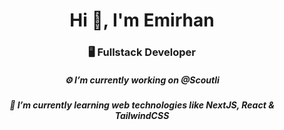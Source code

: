 <h1 align="center">Hi 🤙, I'm Emirhan</h1>

<h3 align="center">🖥️ Fullstack Developer</h1>


<h5 align="center">⚙️ I’m currently working on @Scoutli</h3>
<h5 align="center">💸 I’m currently learning web technologies like NextJS, React & TailwindCSS</h3>
